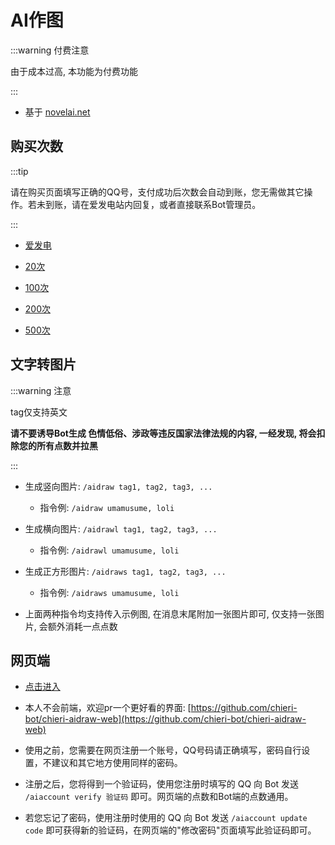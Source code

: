 # AI作图

:::warning 付费注意

由于成本过高, 本功能为付费功能

:::

- 基于 [novelai.net](https://novelai.net/)



## 购买次数

:::tip

请在购买页面填写正确的QQ号，支付成功后次数会自动到账，您无需做其它操作。若未到账，请在爱发电站内回复，或者直接联系Bot管理员。

:::

- [爱发电](https://afdian.net/a/chieri)

- [20次](https://afdian.net/item?plan_id=9a46d5526d8611edbab452540025c377)
- [100次](https://afdian.net/item?plan_id=e4ddd2406d9611ed92c552540025c377)
- [200次](https://afdian.net/item?plan_id=295a81366d9a11edaa9c52540025c377)
- [500次](https://afdian.net/item?plan_id=4bc7e3a86d9a11edb55f52540025c377)



## 文字转图片

:::warning 注意

tag仅支持英文

**请不要诱导Bot生成 色情低俗、涉政等违反国家法律法规的内容, 一经发现, 将会扣除您的所有点数并拉黑**

:::

- 生成竖向图片: `/aidraw tag1, tag2, tag3, ...`

  - 指令例: `/aidraw umamusume, loli`

  

- 生成横向图片: `/aidrawl tag1, tag2, tag3, ...`
  - 指令例: `/aidrawl umamusume, loli`
  
  

- 生成正方形图片: `/aidraws tag1, tag2, tag3, ...`
  - 指令例: `/aidraws umamusume, loli`



- 上面两种指令均支持传入示例图, 在消息末尾附加一张图片即可, 仅支持一张图片, 会额外消耗一点点数



## 网页端

- [点击进入](https://www.chinosk6.cn/ai/draw)

- 本人不会前端，欢迎pr一个更好看的界面: [https://github.com/chieri-bot/chieri-aidraw-web](https://github.com/chieri-bot/chieri-aidraw-web)
- 使用之前，您需要在网页注册一个账号，QQ号码请正确填写，密码自行设置，不建议和其它地方使用同样的密码。
- 注册之后，您将得到一个验证码，使用您注册时填写的 QQ 向 Bot 发送 `/aiaccount verify 验证码` 即可。网页端的点数和Bot端的点数通用。
- 若您忘记了密码，使用注册时使用的 QQ 向 Bot 发送 `/aiaccount update code` 即可获得新的验证码，在网页端的"修改密码"页面填写此验证码即可。

